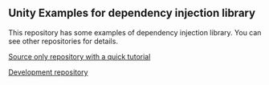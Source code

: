 ## Unity Examples for dependency injection library

This repository has some examples of dependency injection library. You can see other repositories for details.

[Source only repository with a quick tutorial](https://github.com/bit34/Bit34-DI)

[Development repository](https://github.com/bit34/Bit34-DI-Development)
